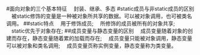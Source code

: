 #面向对象的三个基本特征
　封装、继承、多态
#static成员与非static成员的区别
　被static修饰的变量是一种被对象所共享的数据。可以被对象调用，也可被类名调用。
##static特点
　用于修饰成员;
　所修饰的成员被所有的对象共享;
　static优先于对象存在;
##成员变量与静态变量的区别
　成员变量随着对象的创建而存在，静态变量随着累的加载而存在;
　成员变量只能被对象调用，静态变量可以被对象和类名调用;
　成员变量页称实例变量，静态变量称为类变量。